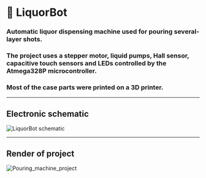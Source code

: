 # 🤖 LiquorBot

### Automatic liquor dispensing machine  used for pouring several-layer shots.<br> 
### The project uses a stepper motor, liquid pumps, Hall sensor, capacitive touch sensors and LEDs controlled by the Atmega328P microcontroller. <br>
### Most of the case parts were printed on a 3D printer.
---
## Electronic schematic <br> 
![LiquorBot schematic](https://github.com/irozalski/LiquorBot/assets/115094304/92743efa-af88-4a5f-bbac-64d0ec10c79a)

---
## Render of project <br>

![Pouring_machine_project](https://github.com/lgorro/shots_pouring_machine/assets/115094304/93e39c4a-c4e8-4545-a2ee-3b41bace849d)
